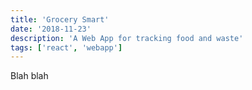 ```yaml
---
title: 'Grocery Smart'
date: '2018-11-23'
description: 'A Web App for tracking food and waste'
tags: ['react', 'webapp']
---
```


Blah blah
